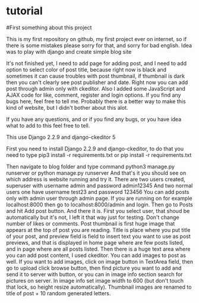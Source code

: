# tutorial

#First something about this project

This is my first repository on github, my first project ever on internet, so if there is some mistakes please sorry for that, and sorry for bad english.
Idea was to play with django and create simple blog site

It's not finished yet, I need to add page for adding post, and I need to add option to select color of post title,
because right now is black and sometimes it can cause troubles with post thumbnail, if thumbnail is dark then you can't clearly see 
post publisher and date. Right now you can add post through admin only with ckeditor.
Also I added some JavaScript and AJAX code for like, comment, register and login options.
If you find any bugs here, feel free to tell me.
Probably there is a better way to make this kind of website, but I didn't bother about this alot.

If you have any questions, and or if you find any bugs, or you have idea what to add to this feel free to tell.

This use Django 2.2.9 and django-ckeditor 5


First you need to install Django 2.2.9 and django-ckeditor, to do that you need to type 
pip3 install -r requirements.txt or pip install -r requirements.txt

Then navigate to blog folder and type command python3 manage.py runserver or python manage.py runserver
And that's it you should see on which address is website running and try it.
There are two users created, superuser with username admin and password admin12345 
And two normal users one have username test23 and password 123456
You can add posts only with admin user through admin page.
If you are running on for example localhost:8000 then go to localhost:8000/admin and login.
Then go to Posts and hit Add post button. And there it is. First you select user, that shoud be automatically but it's not, I left it that way just for testing.
Don't change number of likes or comments. Post thumbnail is first huge image that appears at the top of post you are reading.
Title is place where you put title of your post, and preview field is field to insert text you want to use as post previews, and that is displayed 
in home page where are few posts listed, and in page where are all posts listed. Then there is a huge text area where you can
add post content, I used ckeditor. You can add images to post as well.
If you want to add images, click on image button in TextArea field, then go to upload click browse button, then find picture you want to add
and send it to server with button, or you can in image info section search for pictures on server.
In image info set image width to 600 (but don't touch that lock, so height resize automatically).
Thumbnail images are renamed to title of post + 10 random generated letters.

